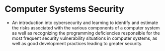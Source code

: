 # Computer Systems Security

- An introduction into cybersecurity and learning to identify and estimate the risks associated with the various components of a computer system as well as recognizing the programming deficiencies responsible for the most frequent security vulnerability situations in computer systems, as well as good development practices leading to greater security.